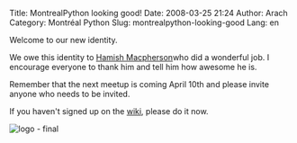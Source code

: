 Title: MontrealPython looking good!
Date: 2008-03-25 21:24
Author: Arach
Category: Montréal Python
Slug: montrealpython-looking-good
Lang: en

Welcome to our new identity.

We owe this identity to [Hamish Macpherson][]who did a wonderful job. I
encourage everyone to thank him and tell him how awesome he is.

Remember that the next meetup is coming April 10th and please invite
anyone who needs to be invited.

If you haven't signed up on the [wiki][], please do it now.

![logo - final][]

  [Hamish Macpherson]: http://hami.sh "Hamish's blog"
  [wiki]: http://barcampmontreal.org/wiki/MontrealPython2
    "signup for MontrealPython2"
  [logo - final]: http://montrealpython.org/wp-includes/images/montrealpython4a.png

